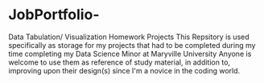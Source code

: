 # JobPortfolio-
Data Tabulation/ Visualization Homework Projects 
This Repsitory is used specifically as storage for my projects that had to be completed during my time completing my Data Science Minor at Maryville University
Anyone is welcome to use them as reference of study material, in addition to, improving upon their design(s) since I'm a novice in the coding world. 
